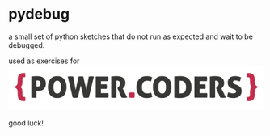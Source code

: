 # pydebug
a small set of python sketches that do not run as expected and wait to be debugged.

used as exercises for
![power.coders](powercoders-cropped.png "power.coders")

good luck!